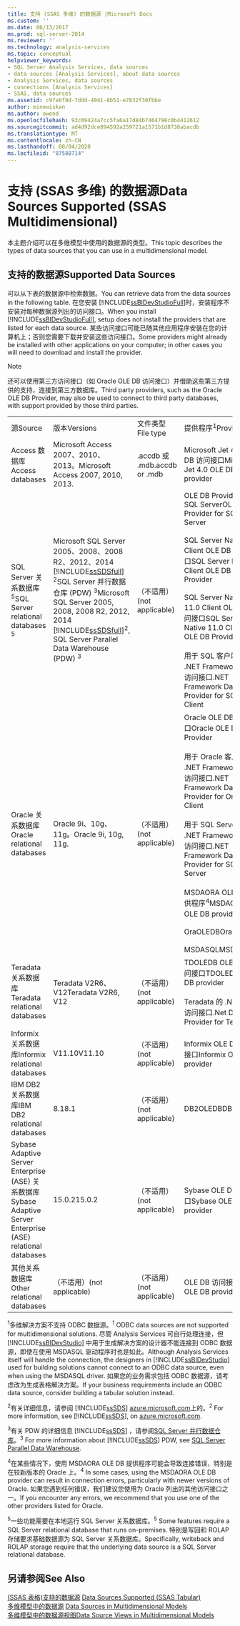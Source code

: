 ```yaml
---
title: 支持 (SSAS 多维) 的数据源 |Microsoft Docs
ms.custom: ''
ms.date: 06/13/2017
ms.prod: sql-server-2014
ms.reviewer: ''
ms.technology: analysis-services
ms.topic: conceptual
helpviewer_keywords:
- SQL Server Analysis Services, data sources
- data sources [Analysis Services], about data sources
- Analysis Services, data sources
- connections [Analysis Services]
- SSAS, data sources
ms.assetid: c97e0f8d-7ddd-4941-8b51-e7832f30fbbe
author: minewiskan
ms.author: owend
ms.openlocfilehash: 93c09424a7cc5fa6a17d84b7464798c0b4412612
ms.sourcegitcommit: ad4d92dce894592a259721a1571b1d8736abacdb
ms.translationtype: MT
ms.contentlocale: zh-CN
ms.lasthandoff: 08/04/2020
ms.locfileid: "87588714"
---
```

# <a name="data-sources-supported-ssas-multidimensional"></a><span data-ttu-id="e53fd-102">支持 (SSAS 多维) 的数据源</span><span class="sxs-lookup"><span data-stu-id="e53fd-102">Data Sources Supported (SSAS Multidimensional)</span></span>
  <span data-ttu-id="e53fd-103">本主题介绍可以在多维模型中使用的数据源的类型。</span><span class="sxs-lookup"><span data-stu-id="e53fd-103">This topic describes the types of data sources that you can use in a multidimensional model.</span></span>  
  
##  <a name="supported-data-sources"></a><a name="bkmk_supported_ds"></a><span data-ttu-id="e53fd-104">支持的数据源</span><span class="sxs-lookup"><span data-stu-id="e53fd-104">Supported Data Sources</span></span>  
 <span data-ttu-id="e53fd-105">可以从下表的数据源中检索数据。</span><span class="sxs-lookup"><span data-stu-id="e53fd-105">You can retrieve data from the data sources in the following table.</span></span> <span data-ttu-id="e53fd-106">在您安装 [!INCLUDE[ssBIDevStudioFull](../../includes/ssbidevstudiofull-md.md)]时，安装程序不安装对每种数据源列出的访问接口。</span><span class="sxs-lookup"><span data-stu-id="e53fd-106">When you install [!INCLUDE[ssBIDevStudioFull](../../includes/ssbidevstudiofull-md.md)], setup does not install the providers that are listed for each data source.</span></span> <span data-ttu-id="e53fd-107">某些访问接口可能已随其他应用程序安装在您的计算机上；否则您需要下载并安装这些访问接口。</span><span class="sxs-lookup"><span data-stu-id="e53fd-107">Some providers might already be installed with other applications on your computer; in other cases you will need to download and install the provider.</span></span>  
  
> [!NOTE]  
>  <span data-ttu-id="e53fd-108">还可以使用第三方访问接口（如 Oracle OLE DB 访问接口）并借助这些第三方提供的支持，连接到第三方数据库。</span><span class="sxs-lookup"><span data-stu-id="e53fd-108">Third party providers, such as the Oracle OLE DB Provider, may also be used to connect to third party databases, with support provided by those third parties.</span></span>  
  
|||||  
|-|-|-|-|  
|<span data-ttu-id="e53fd-109">源</span><span class="sxs-lookup"><span data-stu-id="e53fd-109">Source</span></span>|<span data-ttu-id="e53fd-110">版本</span><span class="sxs-lookup"><span data-stu-id="e53fd-110">Versions</span></span>|<span data-ttu-id="e53fd-111">文件类型</span><span class="sxs-lookup"><span data-stu-id="e53fd-111">File type</span></span>|<span data-ttu-id="e53fd-112">提供程序<sup>1</sup></span><span class="sxs-lookup"><span data-stu-id="e53fd-112">Providers <sup>1</sup></span></span>|  
|<span data-ttu-id="e53fd-113">Access 数据库</span><span class="sxs-lookup"><span data-stu-id="e53fd-113">Access databases</span></span>|<span data-ttu-id="e53fd-114">Microsoft Access 2007、2010、2013。</span><span class="sxs-lookup"><span data-stu-id="e53fd-114">Microsoft Access 2007, 2010, 2013.</span></span>|<span data-ttu-id="e53fd-115">.accdb 或 .mdb</span><span class="sxs-lookup"><span data-stu-id="e53fd-115">.accdb or .mdb</span></span>|<span data-ttu-id="e53fd-116">Microsoft Jet 4.0 OLE DB 访问接口</span><span class="sxs-lookup"><span data-stu-id="e53fd-116">Microsoft Jet 4.0 OLE DB provider</span></span>|  
|<span data-ttu-id="e53fd-117">SQL Server 关系数据库<sup>5</sup></span><span class="sxs-lookup"><span data-stu-id="e53fd-117">SQL Server relational databases <sup>5</sup></span></span>|<span data-ttu-id="e53fd-118">Microsoft SQL Server 2005、2008、2008 R2、2012、2014 [!INCLUDE[ssSDSfull](../../includes/sssdsfull-md.md)] <sup>2</sup>SQL Server 并行数据仓库 (PDW) <sup>3</sup></span><span class="sxs-lookup"><span data-stu-id="e53fd-118">Microsoft SQL Server 2005, 2008, 2008 R2, 2012, 2014 [!INCLUDE[ssSDSfull](../../includes/sssdsfull-md.md)]<sup>2</sup>, SQL Server Parallel Data Warehouse (PDW) <sup>3</sup></span></span>|<span data-ttu-id="e53fd-119">（不适用）</span><span class="sxs-lookup"><span data-stu-id="e53fd-119">(not applicable)</span></span>|<span data-ttu-id="e53fd-120">OLE DB Provider for SQL Server</span><span class="sxs-lookup"><span data-stu-id="e53fd-120">OLE DB Provider for SQL Server</span></span><br /><br /> <span data-ttu-id="e53fd-121">SQL Server Native Client OLE DB 访问接口</span><span class="sxs-lookup"><span data-stu-id="e53fd-121">SQL Server Native Client OLE DB Provider</span></span><br /><br /> <span data-ttu-id="e53fd-122">SQL Server Native 11.0 Client OLE DB 访问接口</span><span class="sxs-lookup"><span data-stu-id="e53fd-122">SQL Server Native 11.0 Client OLE DB Provider</span></span><br /><br /> <span data-ttu-id="e53fd-123">用于 SQL 客户端的 .NET Framework 数据访问接口</span><span class="sxs-lookup"><span data-stu-id="e53fd-123">.NET Framework Data Provider for SQL Client</span></span>|  
|<span data-ttu-id="e53fd-124">Oracle 关系数据库</span><span class="sxs-lookup"><span data-stu-id="e53fd-124">Oracle relational databases</span></span>|<span data-ttu-id="e53fd-125">Oracle 9i、10g、11g。</span><span class="sxs-lookup"><span data-stu-id="e53fd-125">Oracle 9i, 10g, 11g.</span></span>|<span data-ttu-id="e53fd-126">（不适用）</span><span class="sxs-lookup"><span data-stu-id="e53fd-126">(not applicable)</span></span>|<span data-ttu-id="e53fd-127">Oracle OLE DB 访问接口</span><span class="sxs-lookup"><span data-stu-id="e53fd-127">Oracle OLE DB Provider</span></span><br /><br /> <span data-ttu-id="e53fd-128">用于 Oracle 客户端的 .NET Framework 数据访问接口</span><span class="sxs-lookup"><span data-stu-id="e53fd-128">.NET Framework Data Provider for Oracle Client</span></span><br /><br /> <span data-ttu-id="e53fd-129">用于 SQL Server 的 .NET Framework 数据访问接口</span><span class="sxs-lookup"><span data-stu-id="e53fd-129">.NET Framework Data Provider for SQL Server</span></span><br /><br /> <span data-ttu-id="e53fd-130">MSDAORA OLE DB 提供程序<sup>4</sup></span><span class="sxs-lookup"><span data-stu-id="e53fd-130">MSDAORA OLE DB provider <sup>4</sup></span></span><br /><br /> <span data-ttu-id="e53fd-131">OraOLEDB</span><span class="sxs-lookup"><span data-stu-id="e53fd-131">OraOLEDB</span></span><br /><br /> <span data-ttu-id="e53fd-132">MSDASQL</span><span class="sxs-lookup"><span data-stu-id="e53fd-132">MSDASQL</span></span>|  
|<span data-ttu-id="e53fd-133">Teradata 关系数据库</span><span class="sxs-lookup"><span data-stu-id="e53fd-133">Teradata relational databases</span></span>|<span data-ttu-id="e53fd-134">Teradata V2R6、V12</span><span class="sxs-lookup"><span data-stu-id="e53fd-134">Teradata V2R6, V12</span></span>|<span data-ttu-id="e53fd-135">（不适用）</span><span class="sxs-lookup"><span data-stu-id="e53fd-135">(not applicable)</span></span>|<span data-ttu-id="e53fd-136">TDOLEDB OLE DB 访问接口</span><span class="sxs-lookup"><span data-stu-id="e53fd-136">TDOLEDB OLE DB provider</span></span><br /><br /> <span data-ttu-id="e53fd-137">Teradata 的 .NET 数据访问接口</span><span class="sxs-lookup"><span data-stu-id="e53fd-137">.Net Data Provider for Teradata</span></span>|  
|<span data-ttu-id="e53fd-138">Informix 关系数据库</span><span class="sxs-lookup"><span data-stu-id="e53fd-138">Informix relational databases</span></span>|<span data-ttu-id="e53fd-139">V11.10</span><span class="sxs-lookup"><span data-stu-id="e53fd-139">V11.10</span></span>|<span data-ttu-id="e53fd-140">（不适用）</span><span class="sxs-lookup"><span data-stu-id="e53fd-140">(not applicable)</span></span>|<span data-ttu-id="e53fd-141">Informix OLE DB 访问接口</span><span class="sxs-lookup"><span data-stu-id="e53fd-141">Informix OLE DB provider</span></span>|  
|<span data-ttu-id="e53fd-142">IBM DB2 关系数据库</span><span class="sxs-lookup"><span data-stu-id="e53fd-142">IBM DB2 relational databases</span></span>|<span data-ttu-id="e53fd-143">8.1</span><span class="sxs-lookup"><span data-stu-id="e53fd-143">8.1</span></span>|<span data-ttu-id="e53fd-144">（不适用）</span><span class="sxs-lookup"><span data-stu-id="e53fd-144">(not applicable)</span></span>|<span data-ttu-id="e53fd-145">DB2OLEDB</span><span class="sxs-lookup"><span data-stu-id="e53fd-145">DB2OLEDB</span></span>|  
|<span data-ttu-id="e53fd-146">Sybase Adaptive Server Enterprise (ASE) 关系数据库</span><span class="sxs-lookup"><span data-stu-id="e53fd-146">Sybase Adaptive Server Enterprise (ASE) relational databases</span></span>|<span data-ttu-id="e53fd-147">15.0.2</span><span class="sxs-lookup"><span data-stu-id="e53fd-147">15.0.2</span></span>|<span data-ttu-id="e53fd-148">（不适用）</span><span class="sxs-lookup"><span data-stu-id="e53fd-148">(not applicable)</span></span>|<span data-ttu-id="e53fd-149">Sybase OLE DB 访问接口</span><span class="sxs-lookup"><span data-stu-id="e53fd-149">Sybase OLE DB provider</span></span>|  
|<span data-ttu-id="e53fd-150">其他关系数据库</span><span class="sxs-lookup"><span data-stu-id="e53fd-150">Other relational databases</span></span>|<span data-ttu-id="e53fd-151">（不适用）</span><span class="sxs-lookup"><span data-stu-id="e53fd-151">(not applicable)</span></span>|<span data-ttu-id="e53fd-152">（不适用）</span><span class="sxs-lookup"><span data-stu-id="e53fd-152">(not applicable)</span></span>|<span data-ttu-id="e53fd-153">OLE DB 访问接口</span><span class="sxs-lookup"><span data-stu-id="e53fd-153">An OLE DB provider</span></span>|  
  
 <span data-ttu-id="e53fd-154"><sup>1</sup>多维解决方案不支持 ODBC 数据源。</span><span class="sxs-lookup"><span data-stu-id="e53fd-154"><sup>1</sup> ODBC data sources are not supported for multidimensional solutions.</span></span> <span data-ttu-id="e53fd-155">尽管 Analysis Services 可自行处理连接，但 [!INCLUDE[ssBIDevStudio](../../includes/ssbidevstudio-md.md)] 中用于生成解决方案的设计器不能连接到 ODBC 数据源，即使在使用 MSDASQL 驱动程序时也是如此。</span><span class="sxs-lookup"><span data-stu-id="e53fd-155">Although Analysis Services itself will handle the connection, the designers in [!INCLUDE[ssBIDevStudio](../../includes/ssbidevstudio-md.md)] used for building solutions cannot connect to an ODBC data source, even when using the MSDASQL driver.</span></span> <span data-ttu-id="e53fd-156">如果您的业务需求包括 ODBC 数据源，请考虑改为生成表格解决方案。</span><span class="sxs-lookup"><span data-stu-id="e53fd-156">If your business requirements include an ODBC data source, consider building a tabular solution instead.</span></span>  
  
 <span data-ttu-id="e53fd-157"><sup>2</sup>有关详细信息，请参阅 [!INCLUDE[ssSDS](../../includes/sssds-md.md)] [azure.microsoft.com](https://go.microsoft.com/fwlink/?LinkID=157856)上的。</span><span class="sxs-lookup"><span data-stu-id="e53fd-157"><sup>2</sup> For more information, see [!INCLUDE[ssSDS](../../includes/sssds-md.md)], on [azure.microsoft.com](https://go.microsoft.com/fwlink/?LinkID=157856).</span></span>  
  
 <span data-ttu-id="e53fd-158"><sup>3</sup>有关 PDW 的详细信息 [!INCLUDE[ssSDS](../../includes/sssds-md.md)] ，请参阅[SQL Server 并行数据仓库](https://go.microsoft.com/fwlink/?LinkId=150895)。</span><span class="sxs-lookup"><span data-stu-id="e53fd-158"><sup>3</sup> For more information about [!INCLUDE[ssSDS](../../includes/sssds-md.md)] PDW, see [SQL Server Parallel Data Warehouse](https://go.microsoft.com/fwlink/?LinkId=150895).</span></span>  
  
 <span data-ttu-id="e53fd-159"><sup>4</sup>在某些情况下，使用 MSDAORA OLE DB 提供程序可能会导致连接错误，特别是在较新版本的 Oracle 上。</span><span class="sxs-lookup"><span data-stu-id="e53fd-159"><sup>4</sup> In some cases, using the MSDAORA OLE DB provider can result in connection errors, particularly with newer versions of Oracle.</span></span> <span data-ttu-id="e53fd-160">如果您遇到任何错误，我们建议您使用为 Oracle 列出的其他访问接口之一。</span><span class="sxs-lookup"><span data-stu-id="e53fd-160">If you encounter any errors, we recommend that you use one of the other providers listed for Oracle.</span></span>  
  
 <span data-ttu-id="e53fd-161"><sup>5</sup>一些功能需要在本地运行 SQL Server 关系数据库。</span><span class="sxs-lookup"><span data-stu-id="e53fd-161"><sup>5</sup> Some features require a SQL Server relational database that runs on-premises.</span></span> <span data-ttu-id="e53fd-162">特别是写回和 ROLAP 存储要求基础数据源为 SQL Server 关系数据库。</span><span class="sxs-lookup"><span data-stu-id="e53fd-162">Specifically, writeback and ROLAP storage require that the underlying data source is a SQL Server relational database.</span></span>  
  
## <a name="see-also"></a><span data-ttu-id="e53fd-163">另请参阅</span><span class="sxs-lookup"><span data-stu-id="e53fd-163">See Also</span></span>  
 <span data-ttu-id="e53fd-164">[&#40;SSAS 表格&#41;支持的数据源](../tabular-models/data-sources-supported-ssas-tabular.md) </span><span class="sxs-lookup"><span data-stu-id="e53fd-164">[Data Sources Supported &#40;SSAS Tabular&#41;](../tabular-models/data-sources-supported-ssas-tabular.md) </span></span>  
 <span data-ttu-id="e53fd-165">[多维模型中的数据源](data-sources-in-multidimensional-models.md) </span><span class="sxs-lookup"><span data-stu-id="e53fd-165">[Data Sources in Multidimensional Models](data-sources-in-multidimensional-models.md) </span></span>  
 [<span data-ttu-id="e53fd-166">多维模型中的数据源视图</span><span class="sxs-lookup"><span data-stu-id="e53fd-166">Data Source Views in Multidimensional Models</span></span>](data-source-views-in-multidimensional-models.md)  
  
  
